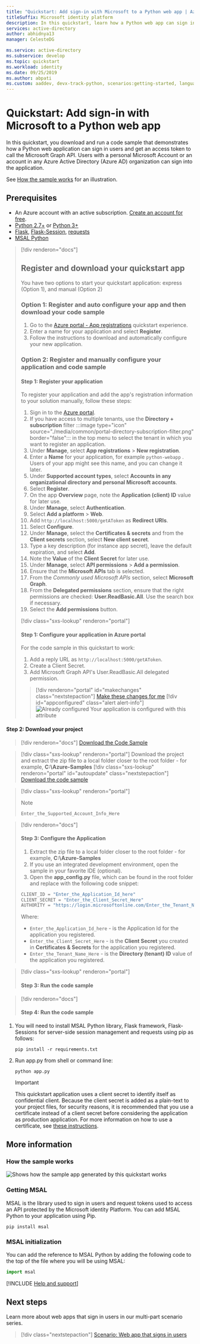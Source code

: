```yaml
---
title: "Quickstart: Add sign-in with Microsoft to a Python web app | Azure"
titleSuffix: Microsoft identity platform
description: In this quickstart, learn how a Python web app can sign in users, get an access token from the Microsoft identity platform, and call the Microsoft Graph API.
services: active-directory
author: abhidnya13
manager: CelesteDG

ms.service: active-directory
ms.subservice: develop
ms.topic: quickstart
ms.workload: identity
ms.date: 09/25/2019
ms.author: abpati
ms.custom: aaddev, devx-track-python, scenarios:getting-started, languages:Python
---
```


# Quickstart: Add sign-in with Microsoft to a Python web app

In this quickstart, you download and run a code sample that demonstrates how a Python web application can sign in users and get an access token to call the Microsoft Graph API. Users with a personal Microsoft Account or an account in any Azure Active Directory (Azure AD) organization can sign into the application.

See [How the sample works](#how-the-sample-works) for an illustration.

## Prerequisites

- An Azure account with an active subscription. [Create an account for free](https://azure.microsoft.com/free/?WT.mc_id=A261C142F).
- [Python 2.7+](https://www.python.org/downloads/release/python-2713) or [Python 3+](https://www.python.org/downloads/release/python-364/)
- [Flask](http://flask.pocoo.org/), [Flask-Session](https://pypi.org/project/Flask-Session/), [requests](https://requests.kennethreitz.org/en/master/)
- [MSAL Python](https://github.com/AzureAD/microsoft-authentication-library-for-python)

> [!div renderon="docs"]
>
> ## Register and download your quickstart app
>
> You have two options to start your quickstart application: express (Option 1), and manual (Option 2)
>
> ### Option 1: Register and auto configure your app and then download your code sample
>
> 1. Go to the <a href="https://portal.azure.com/#blade/Microsoft_AAD_RegisteredApps/applicationsListBlade/quickStartType/PythonQuickstartPage/sourceType/docs" target="_blank">Azure portal - App registrations<span class="docon docon-navigate-external x-hidden-focus"></span></a> quickstart experience.
> 1. Enter a name for your application and select **Register**.
> 1. Follow the instructions to download and automatically configure your new application.
>
> ### Option 2: Register and manually configure your application and code sample
>
> #### Step 1: Register your application
>
> To register your application and add the app's registration information to your solution manually, follow these steps:
>
> 1. Sign in to the <a href="https://portal.azure.com/" target="_blank">Azure portal<span class="docon docon-navigate-external x-hidden-focus"></span></a>.
> 1. If you have access to multiple tenants, use the **Directory + subscription** filter :::image type="icon" source="./media/common/portal-directory-subscription-filter.png" border="false"::: in the top menu to select the tenant in which you want to register an application.
> 1. Under **Manage**, select **App registrations** > **New registration**.
> 1. Enter a **Name** for your application, for example `python-webapp` . Users of your app might see this name, and you can change it later.
> 1. Under **Supported account types**, select **Accounts in any organizational directory and personal Microsoft accounts**.
> 1. Select **Register**.
> 1. On the app **Overview** page, note the **Application (client) ID** value for later use.
> 1. Under **Manage**, select **Authentication**.
> 1. Select **Add a platform** > **Web**.
> 1. Add `http://localhost:5000/getAToken` as **Redirect URIs**.
> 1. Select **Configure**.
> 1. Under **Manage**, select the **Certificates & secrets**  and from the **Client secrets** section, select **New client secret**.
> 1. Type a key description (for instance app secret), leave the default expiration, and select **Add**.
> 1. Note the **Value** of the **Client Secret** for later use.
> 1. Under **Manage**, select **API permissions** > **Add a permission**.
> 1. Ensure that the **Microsoft APIs** tab is selected.
> 1. From the *Commonly used Microsoft APIs* section, select **Microsoft Graph**.
> 1. From the **Delegated permissions** section, ensure that the right permissions are checked: **User.ReadBasic.All**. Use the search box if necessary.
> 1. Select the **Add permissions** button.
>
> [!div class="sxs-lookup" renderon="portal"]
>
> #### Step 1: Configure your application in Azure portal
>
> For the code sample in this quickstart to work:
>
> 1. Add a reply URL as `http://localhost:5000/getAToken`.
> 1. Create a Client Secret.
> 1. Add Microsoft Graph API's User.ReadBasic.All delegated permission.
>
> > [!div renderon="portal" id="makechanges" class="nextstepaction"]
> > [Make these changes for me]()
> > [!div id="appconfigured" class="alert alert-info"]
> > ![Already configured](media/quickstart-v2-aspnet-webapp/green-check.png) Your application is configured with this attribute

#### Step 2: Download your project
> [!div renderon="docs"]
> [Download the Code Sample](https://github.com/Azure-Samples/ms-identity-python-webapp/archive/master.zip)

> [!div class="sxs-lookup" renderon="portal"]
> Download the project and extract the zip file to a local folder closer to the root folder - for example, **C:\Azure-Samples**
> [!div class="sxs-lookup" renderon="portal" id="autoupdate" class="nextstepaction"]
> [Download the code sample](https://github.com/Azure-Samples/ms-identity-python-webapp/archive/master.zip)

> [!div class="sxs-lookup" renderon="portal"]
> > [!NOTE]
> > `Enter_the_Supported_Account_Info_Here`

> [!div renderon="docs"]
> #### Step 3: Configure the Application
>
> 1. Extract the zip file to a local folder closer to the root folder - for example, **C:\Azure-Samples**
> 1. If you use an integrated development environment, open the sample in your favorite IDE (optional).
> 1. Open the **app_config.py** file, which can be found in the root folder and replace with the following code snippet:
>
> ```python
> CLIENT_ID = "Enter_the_Application_Id_here"
> CLIENT_SECRET = "Enter_the_Client_Secret_Here"
> AUTHORITY = "https://login.microsoftonline.com/Enter_the_Tenant_Name_Here"
> ```
> Where:
>
> - `Enter_the_Application_Id_here` - is the Application Id for the application you registered.
> - `Enter_the_Client_Secret_Here` - is the **Client Secret** you created in **Certificates & Secrets**  for the application you registered.
> - `Enter_the_Tenant_Name_Here` - is the **Directory (tenant) ID** value of the application you registered.

> [!div class="sxs-lookup" renderon="portal"]
> #### Step 3: Run the code sample

> [!div renderon="docs"]
> #### Step 4: Run the code sample

1. You will need to install MSAL Python library, Flask framework, Flask-Sessions for server-side session management and requests using pip as follows:

    ```Shell
    pip install -r requirements.txt
    ```

2. Run app.py from shell or command line:

    ```Shell
    python app.py
    ```
   > [!IMPORTANT]
   > This quickstart application uses a client secret to identify itself as confidential client. Because the client secret is added as a plain-text to your project files, for security reasons, it is recommended that you use a certificate instead of a client secret before considering the application as production application. For more information on how to use a certificate, see [these instructions](./active-directory-certificate-credentials.md).

## More information

### How the sample works
![Shows how the sample app generated by this quickstart works](media/quickstart-v2-python-webapp/python-quickstart.svg)

### Getting MSAL
MSAL is the library used to sign in users and request tokens used to access an API protected by the Microsoft identity Platform.
You can add MSAL Python to your application using Pip.

```Shell
pip install msal
```

### MSAL initialization
You can add the reference to MSAL Python by adding the following code to the top of the file where you will be using MSAL:

```Python
import msal
```

[!INCLUDE [Help and support](../../../includes/active-directory-develop-help-support-include.md)]

## Next steps

Learn more about web apps that sign in users in our multi-part scenario series.

> [!div class="nextstepaction"]
> [Scenario: Web app that signs in users](scenario-web-app-sign-user-overview.md)
